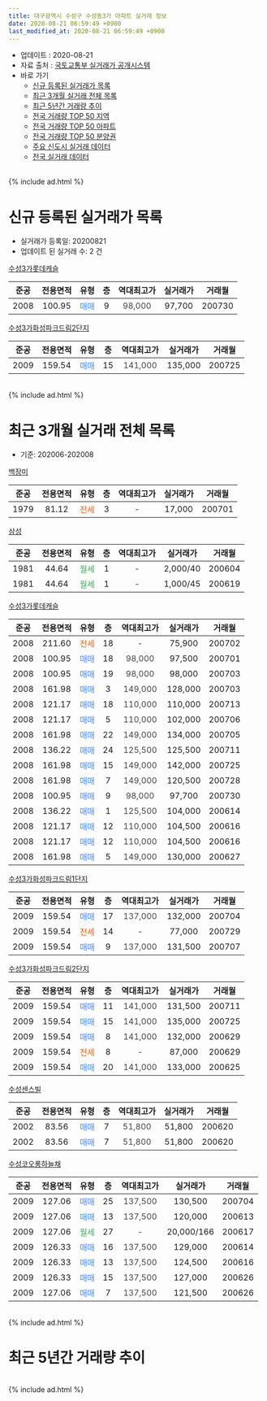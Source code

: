 ```yaml
---
title: 대구광역시 수성구 수성동3가 아파트 실거래 정보
date: 2020-08-21 06:59:49 +0900
last_modified_at: 2020-08-21 06:59:49 +0900
---
```


* 업데이트 : 2020-08-21
* 자료 출처 : [국토교통부 실거래가 공개시스템](http://rt.molit.go.kr)
* 바로 가기
    * [신규 등록된 실거래가 목록](#신규-등록된-실거래가-목록)
    * [최근 3개월 실거래 전체 목록](#최근-3개월-실거래-전체-목록)
    * [최근 5년간 거래량 추이](#최근-5년간-거래량-추이)
    * [전국 거래량 TOP 50 지역](https://inasie.github.io/apt-trade-info/최근-3개월-전국에서-가장-거래가-많이-발생한-지역)
    * [전국 거래량 TOP 50 아파트](https://inasie.github.io/apt-trade-info/최근-3개월-전국에서-가장-거래가-많이-발생한-아파트)
    * [전국 거래량 TOP 50 분양권](https://inasie.github.io/apt-trade-info/최근-3개월-전국에서-가장-거래가-많이-발생한-분양권)
    * [주요 신도시 실거래 데이터](https://inasie.github.io/apt-trade-info/주요-신도시)
    * [전국 실거래 데이터](https://inasie.github.io/apt-trade-info/전국)
<br>
{% include ad.html %}
<br>

# 신규 등록된 실거래가 목록
* 실거래가 등록일: 20200821
* 업데이트 된 실거래 수: 2 건


[수성3가롯데캐슬](https://search.naver.com/search.naver?query=%EB%8C%80%EA%B5%AC%EA%B4%91%EC%97%AD%EC%8B%9C+%EC%88%98%EC%84%B1%EA%B5%AC+%EC%88%98%EC%84%B1%EB%8F%993%EA%B0%80+%EC%88%98%EC%84%B13%EA%B0%80%EB%A1%AF%EB%8D%B0%EC%BA%90%EC%8A%AC)

|준공|전용면적|유형|층|역대최고가|실거래가|거래월|
|:---:|:---:|:---:|:---:|:---:|:---:|:---:|
|2008|100.95|<span style="color:#4285f3">매매</span>|9|<span style="color:#444444">98,000</span>|97,700|200730|

[수성3가화성파크드림2단지](https://search.naver.com/search.naver?query=%EB%8C%80%EA%B5%AC%EA%B4%91%EC%97%AD%EC%8B%9C+%EC%88%98%EC%84%B1%EA%B5%AC+%EC%88%98%EC%84%B1%EB%8F%993%EA%B0%80+%EC%88%98%EC%84%B13%EA%B0%80%ED%99%94%EC%84%B1%ED%8C%8C%ED%81%AC%EB%93%9C%EB%A6%BC2%EB%8B%A8%EC%A7%80)

|준공|전용면적|유형|층|역대최고가|실거래가|거래월|
|:---:|:---:|:---:|:---:|:---:|:---:|:---:|
|2009|159.54|<span style="color:#4285f3">매매</span>|15|<span style="color:#444444">141,000</span>|135,000|200725|


<br>
{% include ad.html %}
<br>

# 최근 3개월 실거래 전체 목록
* 기준: 202006-202008


[백장미](https://search.naver.com/search.naver?query=%EB%8C%80%EA%B5%AC%EA%B4%91%EC%97%AD%EC%8B%9C+%EC%88%98%EC%84%B1%EA%B5%AC+%EC%88%98%EC%84%B1%EB%8F%993%EA%B0%80+%EB%B0%B1%EC%9E%A5%EB%AF%B8)

|준공|전용면적|유형|층|역대최고가|실거래가|거래월|
|:---:|:---:|:---:|:---:|:---:|:---:|:---:|
|1979|81.12|<span style="color:#ff5a00">전세</span>|3|<span style="color:#444444">-</span>|17,000|200701|

[삼성](https://search.naver.com/search.naver?query=%EB%8C%80%EA%B5%AC%EA%B4%91%EC%97%AD%EC%8B%9C+%EC%88%98%EC%84%B1%EA%B5%AC+%EC%88%98%EC%84%B1%EB%8F%993%EA%B0%80+%EC%82%BC%EC%84%B1)

|준공|전용면적|유형|층|역대최고가|실거래가|거래월|
|:---:|:---:|:---:|:---:|:---:|:---:|:---:|
|1981|44.64|<span style="color:#34a853">월세</span>|1|<span style="color:#444444">-</span>|2,000/40|200604|
|1981|44.64|<span style="color:#34a853">월세</span>|1|<span style="color:#444444">-</span>|1,000/45|200619|

[수성3가롯데캐슬](https://search.naver.com/search.naver?query=%EB%8C%80%EA%B5%AC%EA%B4%91%EC%97%AD%EC%8B%9C+%EC%88%98%EC%84%B1%EA%B5%AC+%EC%88%98%EC%84%B1%EB%8F%993%EA%B0%80+%EC%88%98%EC%84%B13%EA%B0%80%EB%A1%AF%EB%8D%B0%EC%BA%90%EC%8A%AC)

|준공|전용면적|유형|층|역대최고가|실거래가|거래월|
|:---:|:---:|:---:|:---:|:---:|:---:|:---:|
|2008|211.60|<span style="color:#ff5a00">전세</span>|18|<span style="color:#444444">-</span>|75,900|200702|
|2008|100.95|<span style="color:#4285f3">매매</span>|18|<span style="color:#444444">98,000</span>|97,500|200701|
|2008|100.95|<span style="color:#4285f3">매매</span>|19|<span style="color:#444444">98,000</span>|98,000|200703|
|2008|161.98|<span style="color:#4285f3">매매</span>|3|<span style="color:#444444">149,000</span>|128,000|200703|
|2008|121.17|<span style="color:#4285f3">매매</span>|18|<span style="color:#444444">110,000</span>|110,000|200713|
|2008|121.17|<span style="color:#4285f3">매매</span>|5|<span style="color:#444444">110,000</span>|102,000|200706|
|2008|161.98|<span style="color:#4285f3">매매</span>|22|<span style="color:#444444">149,000</span>|134,000|200705|
|2008|136.22|<span style="color:#4285f3">매매</span>|24|<span style="color:#444444">125,500</span>|125,500|200711|
|2008|161.98|<span style="color:#4285f3">매매</span>|15|<span style="color:#444444">149,000</span>|142,000|200725|
|2008|161.98|<span style="color:#4285f3">매매</span>|7|<span style="color:#444444">149,000</span>|120,500|200728|
|2008|100.95|<span style="color:#4285f3">매매</span>|9|<span style="color:#444444">98,000</span>|97,700|200730|
|2008|136.22|<span style="color:#4285f3">매매</span>|1|<span style="color:#444444">125,500</span>|104,000|200614|
|2008|121.17|<span style="color:#4285f3">매매</span>|12|<span style="color:#444444">110,000</span>|104,500|200616|
|2008|121.17|<span style="color:#4285f3">매매</span>|12|<span style="color:#444444">110,000</span>|104,500|200616|
|2008|161.98|<span style="color:#4285f3">매매</span>|5|<span style="color:#444444">149,000</span>|130,000|200627|

[수성3가화성파크드림1단지](https://search.naver.com/search.naver?query=%EB%8C%80%EA%B5%AC%EA%B4%91%EC%97%AD%EC%8B%9C+%EC%88%98%EC%84%B1%EA%B5%AC+%EC%88%98%EC%84%B1%EB%8F%993%EA%B0%80+%EC%88%98%EC%84%B13%EA%B0%80%ED%99%94%EC%84%B1%ED%8C%8C%ED%81%AC%EB%93%9C%EB%A6%BC1%EB%8B%A8%EC%A7%80)

|준공|전용면적|유형|층|역대최고가|실거래가|거래월|
|:---:|:---:|:---:|:---:|:---:|:---:|:---:|
|2009|159.54|<span style="color:#4285f3">매매</span>|17|<span style="color:#444444">137,000</span>|132,000|200704|
|2009|159.54|<span style="color:#ff5a00">전세</span>|14|<span style="color:#444444">-</span>|77,000|200729|
|2009|159.54|<span style="color:#4285f3">매매</span>|9|<span style="color:#444444">137,000</span>|131,500|200707|

[수성3가화성파크드림2단지](https://search.naver.com/search.naver?query=%EB%8C%80%EA%B5%AC%EA%B4%91%EC%97%AD%EC%8B%9C+%EC%88%98%EC%84%B1%EA%B5%AC+%EC%88%98%EC%84%B1%EB%8F%993%EA%B0%80+%EC%88%98%EC%84%B13%EA%B0%80%ED%99%94%EC%84%B1%ED%8C%8C%ED%81%AC%EB%93%9C%EB%A6%BC2%EB%8B%A8%EC%A7%80)

|준공|전용면적|유형|층|역대최고가|실거래가|거래월|
|:---:|:---:|:---:|:---:|:---:|:---:|:---:|
|2009|159.54|<span style="color:#4285f3">매매</span>|11|<span style="color:#444444">141,000</span>|131,500|200711|
|2009|159.54|<span style="color:#4285f3">매매</span>|15|<span style="color:#444444">141,000</span>|135,000|200725|
|2009|159.54|<span style="color:#4285f3">매매</span>|8|<span style="color:#444444">141,000</span>|132,000|200629|
|2009|159.54|<span style="color:#ff5a00">전세</span>|8|<span style="color:#444444">-</span>|87,000|200629|
|2009|159.54|<span style="color:#4285f3">매매</span>|20|<span style="color:#444444">141,000</span>|133,000|200625|

[수성센스빌](https://search.naver.com/search.naver?query=%EB%8C%80%EA%B5%AC%EA%B4%91%EC%97%AD%EC%8B%9C+%EC%88%98%EC%84%B1%EA%B5%AC+%EC%88%98%EC%84%B1%EB%8F%993%EA%B0%80+%EC%88%98%EC%84%B1%EC%84%BC%EC%8A%A4%EB%B9%8C)

|준공|전용면적|유형|층|역대최고가|실거래가|거래월|
|:---:|:---:|:---:|:---:|:---:|:---:|:---:|
|2002|83.56|<span style="color:#4285f3">매매</span>|7|<span style="color:#444444">51,800</span>|51,800|200620|
|2002|83.56|<span style="color:#4285f3">매매</span>|7|<span style="color:#444444">51,800</span>|51,800|200620|

[수성코오롱하늘채](https://search.naver.com/search.naver?query=%EB%8C%80%EA%B5%AC%EA%B4%91%EC%97%AD%EC%8B%9C+%EC%88%98%EC%84%B1%EA%B5%AC+%EC%88%98%EC%84%B1%EB%8F%993%EA%B0%80+%EC%88%98%EC%84%B1%EC%BD%94%EC%98%A4%EB%A1%B1%ED%95%98%EB%8A%98%EC%B1%84)

|준공|전용면적|유형|층|역대최고가|실거래가|거래월|
|:---:|:---:|:---:|:---:|:---:|:---:|:---:|
|2009|127.06|<span style="color:#4285f3">매매</span>|25|<span style="color:#444444">137,500</span>|130,500|200704|
|2009|127.06|<span style="color:#4285f3">매매</span>|13|<span style="color:#444444">137,500</span>|120,000|200613|
|2009|127.06|<span style="color:#34a853">월세</span>|27|<span style="color:#444444">-</span>|20,000/166|200617|
|2009|126.33|<span style="color:#4285f3">매매</span>|16|<span style="color:#444444">137,500</span>|129,000|200614|
|2009|126.33|<span style="color:#4285f3">매매</span>|13|<span style="color:#444444">137,500</span>|124,500|200616|
|2009|126.33|<span style="color:#4285f3">매매</span>|15|<span style="color:#444444">137,500</span>|127,000|200626|
|2009|127.06|<span style="color:#4285f3">매매</span>|7|<span style="color:#444444">137,500</span>|121,500|200626|


<br>
{% include ad.html %}
<br>

# 최근 5년간 거래량 추이


<div style="width:100%;">
    <canvas id="deal_progress" height="200"></canvas>
</div>

<script>
new Chart(document.getElementById("deal_progress"), {
    type: 'line',
    data: {
        labels: ['201508','201509','201510','201511','201512','201601','201602','201603','201604','201605','201606','201607','201608','201609','201610','201611','201612','201701','201702','201703','201704','201705','201706','201707','201708','201709','201710','201711','201712','201801','201802','201803','201804','201805','201806','201807','201808','201809','201810','201811','201812','201901','201902','201903','201904','201905','201906','201907','201908','201909','201910','201911','201912','202001','202002','202003','202004','202005','202006','202007','202008'],
        datasets: [{
            label: '매매',
            pointRadius: 1,
            data: [5, 11, 13, 10, 4, 1, 5, 5, 2, 3, 10, 8, 16, 16, 14, 5, 5, 5, 2, 7, 9, 20, 33, 40, 11, 8, 5, 12, 14, 13, 24, 14, 9, 2, 3, 8, 9, 15, 4, 4, 2, 1, 2, 1, 3, 6, 6, 3, 5, 10, 11, 13, 10, 1, 7, 0, 4, 4, 13, 15, 0],
            borderColor: "rgba(255, 201, 14, 1)",
            backgroundColor: "rgba(255, 201, 14, 0.5)",
            fill: false,
            lineTension: 0
        },{
            label: '전월세',
            pointRadius: 1,
            data: [7, 5, 12, 7, 8, 6, 9, 7, 5, 2, 2, 6, 6, 6, 7, 2, 3, 6, 12, 6, 8, 9, 7, 12, 12, 3, 6, 15, 15, 8, 8, 12, 4, 5, 3, 6, 7, 10, 2, 5, 10, 7, 8, 6, 6, 3, 6, 1, 6, 6, 2, 11, 17, 7, 5, 2, 4, 9, 4, 3, 0],
            borderColor: "rgba(0, 141, 185, 1)",
            backgroundColor: "rgba(0, 141, 185, 0.5)",
            fill: false,
            lineTension: 0
        }
        ]
    },
    options: {
        responsive: true,
        title: {
            display: false
        },
        tooltips: {
            mode: 'index',
            intersect: false
        },
        hover: {
            mode: 'nearest',
            intersect: true
        },
        scales: {
            xAxes: [{
                display: true,
                scaleLabel: {
                    display: true,
                    labelString: '년/월'
                }
            }],
            yAxes: [{
                display: true,
                ticks: {
                    suggestedMin: 0,
                },
                scaleLabel: {
                    display: true,
                    labelString: '실거래 수'
                }
            }]
        }
    }
});

</script>


<br>
{% include ad.html %}
<br>

